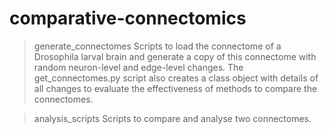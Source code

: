 # comparative-connectomics

> generate_connectomes 
Scripts to load the connectome of a Drosophila larval brain and generate a copy of this connectome with random neuron-level and edge-level changes. 
The get_connectomes.py script also creates a class object with details of all changes to evaluate the effectiveness of methods to compare the connectomes.  

> analysis_scripts
Scripts to compare and analyse two connectomes. 
